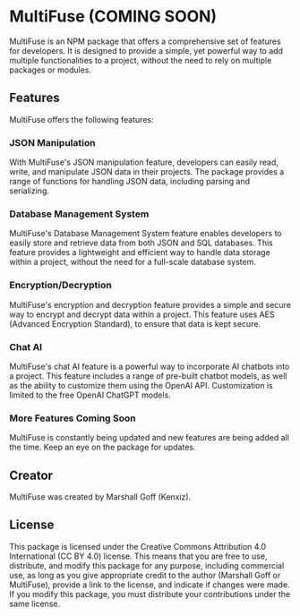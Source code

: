 # MultiFuse (COMING SOON)

MultiFuse is an NPM package that offers a comprehensive set of features for developers. It is designed to provide a simple, yet powerful way to add multiple functionalities to a project, without the need to rely on multiple packages or modules.

## Features

MultiFuse offers the following features:

### JSON Manipulation

With MultiFuse's JSON manipulation feature, developers can easily read, write, and manipulate JSON data in their projects. The package provides a range of functions for handling JSON data, including parsing and serializing.

### Database Management System

MultiFuse's Database Management System feature enables developers to easily store and retrieve data from both JSON and SQL databases. This feature provides a lightweight and efficient way to handle data storage within a project, without the need for a full-scale database system.

### Encryption/Decryption

MultiFuse's encryption and decryption feature provides a simple and secure way to encrypt and decrypt data within a project. This feature uses AES (Advanced Encryption Standard), to ensure that data is kept secure.

### Chat AI

MultiFuse's chat AI feature is a powerful way to incorporate AI chatbots into a project. This feature includes a range of pre-built chatbot models, as well as the ability to customize them using the OpenAI API. Customization is limited to the free OpenAI ChatGPT models.

### More Features Coming Soon

MultiFuse is constantly being updated and new features are being added all the time. Keep an eye on the package for updates.

## Creator

MultiFuse was created by Marshall Goff (Kenxiz).

## License

This package is licensed under the Creative Commons Attribution 4.0 International (CC BY 4.0) license. This means that you are free to use, distribute, and modify this package for any purpose, including commercial use, as long as you give appropriate credit to the author (Marshall Goff or MultiFuse), provide a link to the license, and indicate if changes were made. If you modify this package, you must distribute your contributions under the same license.
